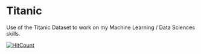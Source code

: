 # Titanic
Use of the Titanic Dataset to work on my Machine Learning / Data Sciences skills.

[![HitCount](https://hits.dwyl.com/Nacim-B/Titanic.svg?style=flat-square&show=unique)](http://hits.dwyl.com/Nacim-B/Titanic)
